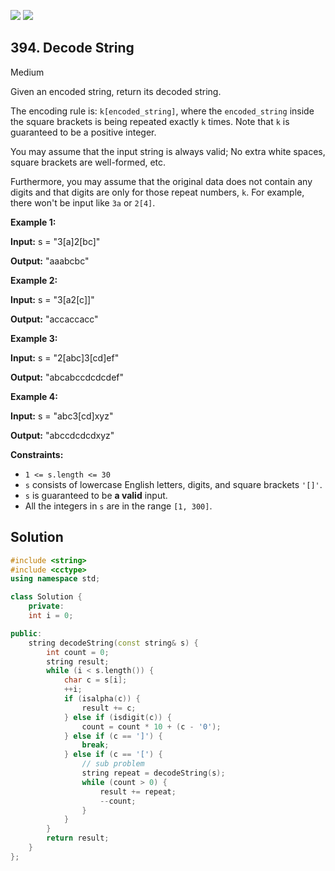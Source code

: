 [![](https://img.shields.io/github/stars/javadev/LeetCode-in-All?label=Stars&style=flat-square)](https://github.com/javadev/LeetCode-in-All)
[![](https://img.shields.io/github/forks/javadev/LeetCode-in-All?label=Fork%20me%20on%20GitHub%20&style=flat-square)](https://github.com/javadev/LeetCode-in-All/fork)

## 394\. Decode String

Medium

Given an encoded string, return its decoded string.

The encoding rule is: `k[encoded_string]`, where the `encoded_string` inside the square brackets is being repeated exactly `k` times. Note that `k` is guaranteed to be a positive integer.

You may assume that the input string is always valid; No extra white spaces, square brackets are well-formed, etc.

Furthermore, you may assume that the original data does not contain any digits and that digits are only for those repeat numbers, `k`. For example, there won't be input like `3a` or `2[4]`.

**Example 1:**

**Input:** s = "3[a]2[bc]"

**Output:** "aaabcbc" 

**Example 2:**

**Input:** s = "3[a2[c]]"

**Output:** "accaccacc" 

**Example 3:**

**Input:** s = "2[abc]3[cd]ef"

**Output:** "abcabccdcdcdef" 

**Example 4:**

**Input:** s = "abc3[cd]xyz"

**Output:** "abccdcdcdxyz" 

**Constraints:**

*   `1 <= s.length <= 30`
*   `s` consists of lowercase English letters, digits, and square brackets `'[]'`.
*   `s` is guaranteed to be **a valid** input.
*   All the integers in `s` are in the range `[1, 300]`.

## Solution

```cpp
#include <string>
#include <cctype>
using namespace std;

class Solution {
    private:
    int i = 0;

public:
    string decodeString(const string& s) {
        int count = 0;
        string result;
        while (i < s.length()) {
            char c = s[i];
            ++i;
            if (isalpha(c)) {
                result += c;
            } else if (isdigit(c)) {
                count = count * 10 + (c - '0');
            } else if (c == ']') {
                break;
            } else if (c == '[') {
                // sub problem
                string repeat = decodeString(s);
                while (count > 0) {
                    result += repeat;
                    --count;
                }
            }
        }
        return result;
    }
};
```